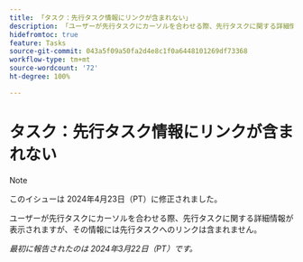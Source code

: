 ```yaml
---
title: 「タスク：先行タスク情報にリンクが含まれない」
description: 「ユーザーが先行タスクにカーソルを合わせる際、先行タスクに関する詳細情報が表示されますが、その情報には先行タスクへのリンクは含まれません。」
hidefromtoc: true
feature: Tasks
source-git-commit: 043a5f09a50fa2d4e8c1f0a6448101269df73368
workflow-type: tm+mt
source-wordcount: '72'
ht-degree: 100%

---
```



# タスク：先行タスク情報にリンクが含まれない

>[!NOTE]
>
>このイシューは 2024年4月23日（PT）に修正されました。

ユーザーが先行タスクにカーソルを合わせる際、先行タスクに関する詳細情報が表示されますが、その情報には先行タスクへのリンクは含まれません。

_最初に報告されたのは 2024年3月22日（PT）です。_


